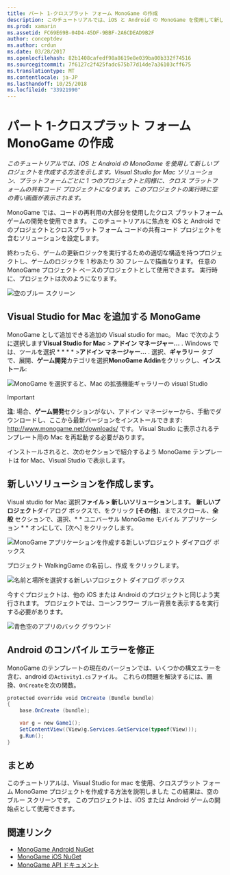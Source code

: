 ```yaml
---
title: パート 1-クロスプラット フォーム MonoGame の作成
description: このチュートリアルでは、iOS と Android の MonoGame を使用して新しいプロジェクトを作成する方法を示します。 Visual Studio for Mac ソリューション、プラットフォームごとに 1 つのプロジェクトと同様に、クロス プラットフォームの共有コード プロジェクトになります。 このプロジェクトの実行時に空の青い画面が表示されます。
ms.prod: xamarin
ms.assetid: FC69E69B-04D4-45DF-9BBF-2A6CDEAD9B2F
author: conceptdev
ms.author: crdun
ms.date: 03/28/2017
ms.openlocfilehash: 82b1408cafedf98a8619e8e039ba00b332f74516
ms.sourcegitcommit: 7f6127c2f425fadc675b77d14de7a36103cff675
ms.translationtype: MT
ms.contentlocale: ja-JP
ms.lasthandoff: 10/25/2018
ms.locfileid: "33921990"
---
```

# <a name="part-1--creating-a-cross-platform-monogame"></a>パート 1-クロスプラット フォーム MonoGame の作成

_このチュートリアルでは、iOS と Android の MonoGame を使用して新しいプロジェクトを作成する方法を示します。Visual Studio for Mac ソリューション、プラットフォームごとに 1 つのプロジェクトと同様に、クロス プラットフォームの共有コード プロジェクトになります。このプロジェクトの実行時に空の青い画面が表示されます。_

MonoGame では、コードの再利用の大部分を使用したクロス プラットフォーム ゲームの開発を使用できます。 このチュートリアルに焦点を iOS と Android でのプロジェクトとクロスプラット フォーム コードの共有コード プロジェクトを含むソリューションを設定します。

終わったら、ゲームの更新ロジックを実行するための適切な構造を持つプロジェクトし、ゲームのロジックを 1 秒あたり 30 フレームで描画なります。 任意の MonoGame プロジェクト ベースのプロジェクトとして使用できます。 実行時に、プロジェクトは次のようになります。

![空のブルー スクリーン](part1-images/image1.png)

## <a name="adding-monogame-to-visual-studio-for-mac"></a>Visual Studio for Mac を追加する MonoGame

MonoGame として追加できる追加の Visual studio for mac。 Mac で次のように選択します**Visual Studio for Mac** > **アドイン マネージャー...** . Windows では、ツールを選択 * * * * >**アドイン マネージャー...** . 選択、**ギャラリー** タブで、展開、**ゲーム開発**カテゴリを選択**MonoGame Addin**をクリックし、**インストール**:

![MonoGame を選択すると、Mac の拡張機能ギャラリーの visual Studio](part1-images/image2.png)

> [!IMPORTANT]
> **注**: 場合、**ゲーム開発**セクションがない、アドイン マネージャーから、手動でダウンロードし、ここから最新バージョンをインストールできます: http://www.monogame.net/downloads/ です。 Visual Studio に表示されるテンプレート用の Mac を再起動する必要があります。

インストールされると、次のセクションで紹介するよう MonoGame テンプレートは for Mac、Visual Studio で表示します。

## <a name="creating-a-new-solution"></a>新しいソリューションを作成します。

Visual studio for Mac 選択**ファイル > 新しいソリューション**します。 **新しいプロジェクト**ダイアログ ボックスで、をクリック **[その他]**、までスクロール、**全般** セクションで、選択、* * ユニバーサル MonoGame モバイル アプリケーション * * オンにして、[次へ] をクリックします。

![MonoGame アプリケーションを作成する新しいプロジェクト ダイアログ ボックス](part1-images/image3.png)

プロジェクト WalkingGame の名前し、作成 をクリックします。

![名前と場所を選択する新しいプロジェクト ダイアログ ボックス](part1-images/image4.png)

今すぐプロジェクトは、他の iOS または Android のプロジェクトと同じよう実行されます。 プロジェクトでは、コーンフラワー ブルー背景を表示するを実行する必要があります。

![青色空のアプリのバック グラウンド](part1-images/image5.png)

## <a name="fixing-android-compile-errors"></a>Android のコンパイル エラーを修正

MonoGame のテンプレートの現在のバージョンでは、いくつかの構文エラーを含む、android の`Activity1.cs`ファイル。 これらの問題を解決するには、置換、`OnCreate`を次の関数。

```csharp
protected override void OnCreate (Bundle bundle)
{
    base.OnCreate (bundle);

    var g = new Game1();
    SetContentView((View)g.Services.GetService(typeof(View)));
    g.Run();
}
```

## <a name="summary"></a>まとめ

このチュートリアルは、Visual Studio for mac を使用、クロスプラット フォーム MonoGame プロジェクトを作成する方法を説明しました この結果は、空のブルー スクリーンです。 このプロジェクトは、iOS または Android ゲームの開始点として使用できます。

## <a name="related-links"></a>関連リンク

- [MonoGame Android NuGet](https://www.nuget.org/packages/MonoGame.Framework.Android/)
- [MonoGame iOS NuGet](https://www.nuget.org/packages/MonoGame.Framework.iOS/)
- [MonoGame API ドキュメント](http://www.monogame.net/documentation/?page=main)
